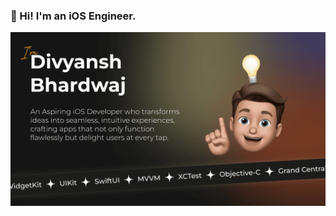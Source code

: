 ### 👋 Hi! I'm an iOS Engineer.
![Cover Image](https://github.com/Dbhardwaj99/Dbhardwaj99/blob/main/mm.png)
       
 

